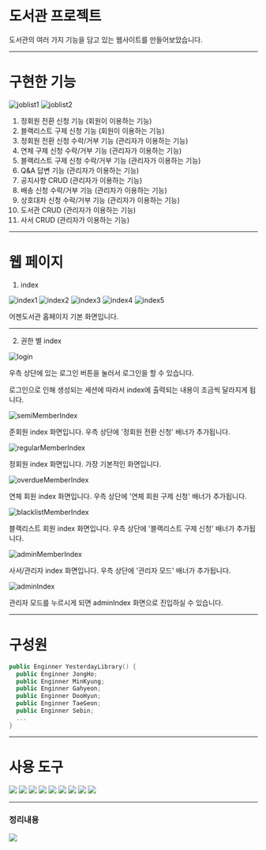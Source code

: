 # 도서관 프로젝트 
도서관의 여러 가지 기능을 담고 있는 웹사이트를 만들어보았습니다.


---

# 구현한 기능
![joblist1](https://github.com/KimJongHoss/LibraryProject/assets/162934165/39b2dd39-19b7-4d56-acc8-9ddbbbf04f1d)
![joblist2](https://github.com/KimJongHoss/LibraryProject/assets/162934165/2afc27f3-8829-4bd0-98d5-f5d58a45b207)


1) 정회원 전환 신청 기능 (회원이 이용하는 기능)
2) 블랙리스트 구제 신청 기능 (회원이 이용하는 기능)
3) 정회원 전환 신청 수락/거부 기능 (관리자가 이용하는 기능)
4) 연체 구제 신청 수락/거부 기능 (관리자가 이용하는 기능)
5) 블랙리스트 구제 신청 수락/거부 기능 (관리자가 이용하는 기능)
6) Q&A 답변 기능 (관리자가 이용하는 기능)
7) 공지사항 CRUD (관리자가 이용하는 기능)
8) 배송 신청 수락/거부 기능 (관리자가 이용하는 기능)
9) 상호대차 신청 수락/거부 기능 (관리자가 이용하는 기능)
10) 도서관 CRUD (관리자가 이용하는 기능)
11) 사서 CRUD (관리자가 이용하는 기능)



  





---
# 웹 페이지    

1) index

![index1](https://github.com/KimJongHoss/LibraryProject/assets/162934165/4296a057-9632-4d64-b647-3f782580d81a)
![index2](https://github.com/KimJongHoss/LibraryProject/assets/162934165/c9a65522-a4bf-4627-b03d-c7c868958223)
![index3](https://github.com/KimJongHoss/LibraryProject/assets/162934165/7b02c8d9-5cb8-4458-8616-b54745888cde)
![index4](https://github.com/KimJongHoss/LibraryProject/assets/162934165/cb636df8-4c65-401d-8744-5d178ea421ef)
![index5](https://github.com/KimJongHoss/LibraryProject/assets/162934165/5499a02b-c81c-4856-b232-25e1690a1682)



어젠도서관 홈페이지 기본 화면입니다.

---

2) 권한 별 index

![login](https://github.com/KimJongHoss/LibraryProject/assets/162934165/b05b1524-7313-45ad-8dd8-6597b8938cdb)


우측 상단에 있는 로그인 버튼을 눌러서 로그인을 할 수 있습니다. 

로그인으로 인해 생성되는 세션에 따라서 index에 출력되는 내용이 조금씩 달라지게 됩니다.

![semiMemberIndex](https://github.com/KimJongHoss/LibraryProject/assets/162934165/a541fbc3-acda-4b80-b029-ae896285f5a2)


준회원 index 화면입니다. 우측 상단에 '정회원 전환 신청' 배너가 추가됩니다.

![regularMemberIndex](https://github.com/KimJongHoss/LibraryProject/assets/162934165/edd5bdd6-70ae-4d2f-9cdf-8fa4d9eb86fa)

정회원 index 화면입니다. 가장 기본적인 화면입니다.

![overdueMemberIndex](https://github.com/KimJongHoss/LibraryProject/assets/162934165/e37a6f9f-b0cb-4f37-af56-151759d3ce5f)

연체 회원 index 화면입니다. 우측 상단에 '연체 회원 구제 신청' 배너가 추가됩니다.

![blacklistMemberIndex](https://github.com/KimJongHoss/LibraryProject/assets/162934165/eb3a1a5c-ef69-4722-8d93-0d4623f7eb2b)

블랙리스트 회원 index 화면입니다. 우측 상단에 '블랙리스트 구제 신청' 배너가 추가됩니다.

![adminMemberIndex](https://github.com/KimJongHoss/LibraryProject/assets/162934165/4042c638-c673-4006-a33e-7bcbe8874325)

사서/관리자 index 화면입니다. 우측 상단에 '관리자 모드' 배너가 추가됩니다.

![adminIndex](https://github.com/KimJongHoss/LibraryProject/assets/162934165/9a7b9e66-ba5e-497a-865c-6ee9dc2879b3)

관리자 모드를 누르시게 되면 adminIndex 화면으로 진입하실 수 있습니다.


---


# 구성원
```swift
public Enginner YesterdayLibrary() {
  public Enginner JongHo;
  public Enginner MinKyung;
  public Enginner Gahyeon;
  public Enginner DooHyun;
  public Enginner TaeGeon;
  public Enginner Sebin;
  ...
}
```


---

# 사용 도구

<img src="https://img.shields.io/badge/spring 3.9.17.RELEASE -6DB33F?style=for-the-badge&logo=springboot&logoColor=white">

<img src="https://img.shields.io/badge/java 11 -007396?style=for-the-badge&logo=java&logoColor=white">

<img src="https://img.shields.io/badge/mysql 8.0.28 -4479A1?style=for-the-badge&logo=mysql&logoColor=white">

<img src="https://img.shields.io/badge/tomcat 9.0-F05032?style=for-the-badge&logo=apachetomcat&logoColor=white">

<img src="https://img.shields.io/badge/mybatis 3.5.6-181717?style=for-the-badge&logo=mybatis&logoColor=white">

<img src="https://img.shields.io/badge/html5-E34F26?style=for-the-badge&logo=html5&logoColor=white">

<img src="https://img.shields.io/badge/css-1572B6?style=for-the-badge&logo=css3&logoColor=white">

<img src="https://img.shields.io/badge/javascript-F7DF1E?style=for-the-badge&logo=javascript&logoColor=black">

<img src="https://img.shields.io/badge/jquery 3.4.1 -0769AD?style=for-the-badge&logo=jquery&logoColor=white">

  
  ---


### 정리내용
<a href="https://jinco.tistory.com/category/libraryProject" target="_blank">
                   <img src="https://img.shields.io/badge/tistory-181717?style=for-the-badge&logo=tistory&logoColor=#000000">
                </a>
                

